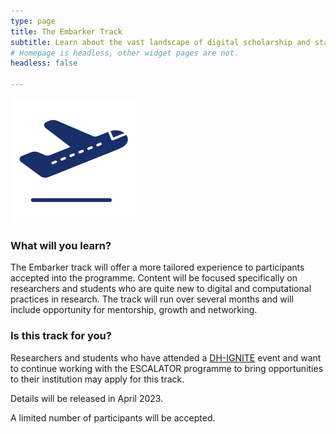 ```yaml
---
type: page
title: The Embarker Track
subtitle: Learn about the vast landscape of digital scholarship and start applying it to your own work
# Homepage is headless, other widget pages are not.
headless: false

---
```

<img src="embark-icon.svg" width="200px">

### What will you learn?

The Embarker track will offer a more tailored experience to participants accepted into the programme. Content will be focused specifically on researchers and students who are quite new to digital and computational practices in research. The track will run over several months and will include opportunity for mentorship, growth and networking.

### Is this track for you?

Researchers and students who have attended a [DH-IGNITE](https://dh-ignite.org) event and want to continue working with the ESCALATOR programme to bring opportunities to their institution may apply for this track.

Details will be released in April 2023.

A limited number of participants will be accepted.

 

